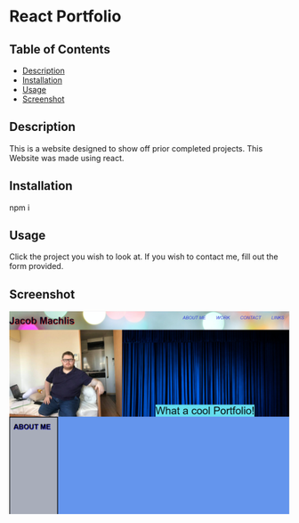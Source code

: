 # React Portfolio

## Table of Contents

- [Description](#description)
- [Installation](#installation)
- [Usage](#usage)
- [Screenshot](#screenshot)

## Description

This is a website designed to show off prior completed projects. This Website was made using react.

## Installation

npm i

## Usage

Click the project you wish to look at. If you wish to contact me, fill out the form provided.

## Screenshot

![Screenshot of Site](./client/src/images/site-screenshot.PNG)
